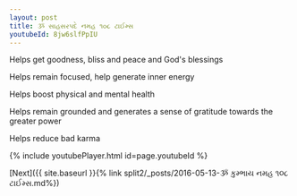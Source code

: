 ```yaml
---
layout: post
title: ૐ સાહસરપદે નમહ ૧૦૮ ટાઈમ્સ
youtubeId: 8jw6slfPpIU
---
```

 
 
Helps get goodness, bliss and peace and God's blessings
 
Helps remain focused, help generate inner energy 
 
Helps boost physical and mental health 
 
Helps remain grounded and generates a sense of gratitude towards the greater power 
 
Helps reduce bad karma
 
 
 
 


{% include youtubePlayer.html id=page.youtubeId %}
 
[Next]({{ site.baseurl }}{% link  split2/_posts/2016-05-13-ૐ કુમ્ભાય નમહ ૧૦૮ ટાઈમ્સ.md%})
 
